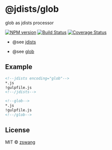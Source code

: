 # @jdists/glob

glob as jdists processor

[![NPM version][npm-image]][npm-url] [![Build Status][travis-image]][travis-url] [![Coverage Status][coverage-image]][coverage-url]

* @see [jdists](https://github.com/zswang/jdists)

* @see [glob](https://github.com/isaacs/node-glob)

## Example

```html
<!--jdists encoding="glob"-->
*.js
!gulpfile.js
<!--/jdists-->

<!--glob-->
*.js
!gulpfile.js
<!--/glob-->
```

## License

MIT © [zswang](http://weibo.com/zswang)

[npm-url]: https://badge.fury.io/js/%40jdists%2Fglob
[npm-image]: https://badge.fury.io/js/%40jdists%2Fglob.svg
[travis-url]: https://travis-ci.org/jdists/glob
[travis-image]: https://travis-ci.org/jdists/glob.svg?branch=master
[coverage-url]: https://coveralls.io/github/jdists/glob?branch=master
[coverage-image]: https://coveralls.io/repos/jdists/glob/badge.svg?branch=master&service=github